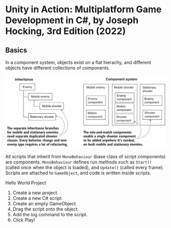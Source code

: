 # Unity in Action: Multiplatform Game Development in C#, by Joseph Hocking, 3rd Edition (2022)

## Basics

In a component system, objects exist on a flat hierachy, and different objects have different collections of components.

![Inheritance vs. Composition](../images/Inheritance%20vs.%20Composition.png)

All scripts that inherit from `MonoBehaviour` (base class of script components) are components. `MonoBehaviour` defines run methods such as `Start()` (called once when the object is loaded), and `Update()` (called every frame). Scripts are attached to `GameObject`, and code is written inside scripts.

Hello World Project

1. Create a new project.
2. Create a new C# script.
3. Create an empty GameObject.
4. Drag the script onto the object.
5. Add the log command to the script.
6. Click Play!

<!--
TODO: unfinished below here

## 3D camera control

## Raycasting

## 2D graphics

## 2D physics

## Game GUI

## Manage inventory

## Interactive devices and items in game

## Sound effects and music

## Deploy to desktop, web, or mobile

-->
